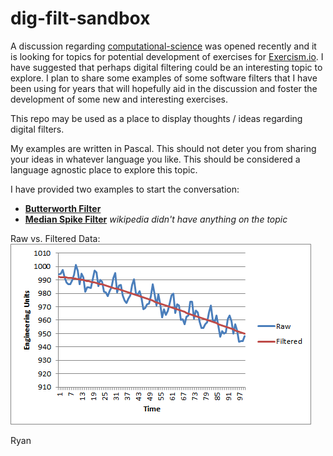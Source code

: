 # dig-filt-sandbox

A discussion regarding [computational-science](https://gitter.im/exercism/computational-science) was opened recently and it is looking for topics for potential development of exercises for [Exercism.io](http://exercism.io).  I have suggested that perhaps digital filtering could be an interesting topic to explore.  I plan to share some examples of some software filters that I have been using for years that will hopefully aid in the discussion and foster the development of some new and interesting exercises.

This repo may be used as a place to display thoughts / ideas regarding digital filters.

My examples are written in Pascal.  This should not deter you from sharing your ideas in whatever language you like.  This should be considered a language agnostic place to explore this topic.

I have provided two examples to start the conversation:  
- **[Butterworth Filter](https://en.wikipedia.org/wiki/Butterworth_filter)**  
- **[Median Spike Filter](https://www.mathworks.com/help/signal/ug/remove-spikes-from-a-signal.html?requestedDomain=www.mathworks.com)** *wikipedia didn't have anything on the topic*

Raw vs. Filtered Data:  
![ExamplePlot](img/ExamplePlot.png)

Ryan 
